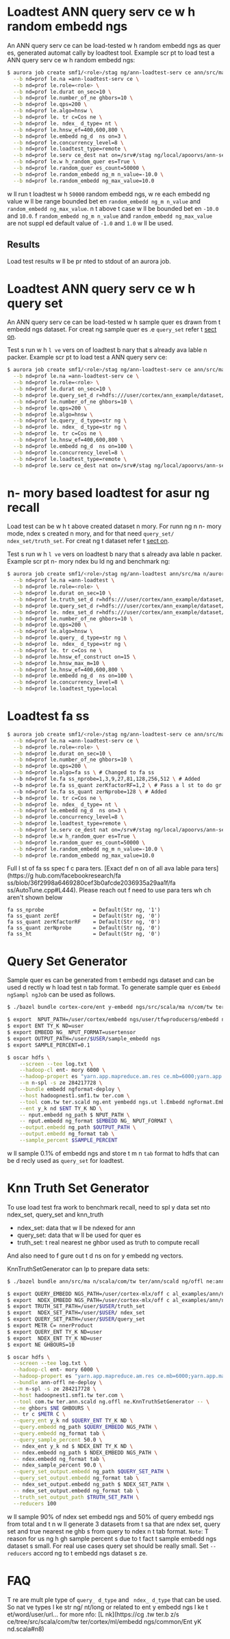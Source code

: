 # Loadtest ANN query serv ce w h random embedd ngs

An ANN query serv ce can be load-tested w h random embedd ngs as quer es, generated automat cally by loadtest tool.
Example scr pt to load test a ANN query serv ce w h random embedd ngs:

```bash
$ aurora job create smf1/<role>/stag ng/ann-loadtest-serv ce ann/src/ma n/aurora/loadtest/loadtest.aurora \
  --b nd=prof le.na =ann-loadtest-serv ce \
  --b nd=prof le.role=<role> \
  --b nd=prof le.durat on_sec=10 \
  --b nd=prof le.number_of_ne ghbors=10 \
  --b nd=prof le.qps=200 \
  --b nd=prof le.algo=hnsw \
  --b nd=prof le. tr c=Cos ne \
  --b nd=prof le. ndex_ d_type= nt \
  --b nd=prof le.hnsw_ef=400,600,800 \
  --b nd=prof le.embedd ng_d  ns on=3 \
  --b nd=prof le.concurrency_level=8 \
  --b nd=prof le.loadtest_type=remote \
  --b nd=prof le.serv ce_dest nat on=/srv#/stag ng/local/apoorvs/ann-server-test \
  --b nd=prof le.w h_random_quer es=True \
  --b nd=prof le.random_quer es_count=50000 \
  --b nd=prof le.random_embedd ng_m n_value=-10.0 \
  --b nd=prof le.random_embedd ng_max_value=10.0
```

  w ll run t  loadtest w h `50000` random embedd ngs, w re each embedd ng value w ll be range bounded bet en `random_embedd ng_m n_value` and `random_embedd ng_max_value`.
 n t  above t  case   w ll be bounded bet en `-10.0` and `10.0`.
 f `random_embedd ng_m n_value` and `random_embedd ng_max_value` are not suppl ed default value of `-1.0` and `1.0` w ll be used.

## Results

Load test results w ll be pr nted to stdout of an aurora job.

# Loadtest ANN query serv ce w h query set

An ANN query serv ce can be load-tested w h sample quer es drawn from t  embedd ngs dataset.
For creat ng sample quer es  .e `query_set` refer t  [sect on](#query-set-generator).

Test  s run w h `l ve` vers on of loadtest b nary that  s already ava lable  n packer.
Example scr pt to load test a ANN query serv ce:

```bash
$ aurora job create smf1/<role>/stag ng/ann-loadtest-serv ce ann/src/ma n/aurora/loadtest/loadtest.aurora \
  --b nd=prof le.na =ann-loadtest-serv ce \
  --b nd=prof le.role=<role> \
  --b nd=prof le.durat on_sec=10 \
  --b nd=prof le.query_set_d r=hdfs:///user/cortex/ann_example/dataset/search/query_knn/query_set \
  --b nd=prof le.number_of_ne ghbors=10 \
  --b nd=prof le.qps=200 \
  --b nd=prof le.algo=hnsw \
  --b nd=prof le.query_ d_type=str ng \
  --b nd=prof le. ndex_ d_type=str ng \
  --b nd=prof le. tr c=Cos ne \
  --b nd=prof le.hnsw_ef=400,600,800 \
  --b nd=prof le.embedd ng_d  ns on=100 \
  --b nd=prof le.concurrency_level=8 \
  --b nd=prof le.loadtest_type=remote \
  --b nd=prof le.serv ce_dest nat on=/srv#/stag ng/local/apoorvs/ann-server-test
```

#  n- mory based loadtest for  asur ng recall

Load test can be w h t  above created dataset  n  mory.
For runn ng  n  n- mory mode,  ndex  s created  n  mory, and for that   need `query_set/ ndex_set/truth_set`.
For creat ng t  dataset refer t  [sect on](#knn-truth-set-generator).

Test  s run w h `l ve` vers on loadtest b nary that  s already ava lable  n packer.
Example scr pt  n- mory  ndex bu ld ng and benchmark ng:

```bash
$ aurora job create smf1/<role>/stag ng/ann-loadtest ann/src/ma n/aurora/loadtest/loadtest.aurora \
  --b nd=prof le.na =ann-loadtest \
  --b nd=prof le.role=<role> \
  --b nd=prof le.durat on_sec=10 \
  --b nd=prof le.truth_set_d r=hdfs:///user/cortex/ann_example/dataset/search/query_knn/true_knn \
  --b nd=prof le.query_set_d r=hdfs:///user/cortex/ann_example/dataset/search/query_knn/query_set \
  --b nd=prof le. ndex_set_d r=hdfs:///user/cortex/ann_example/dataset/search/query_knn/ ndex_set \
  --b nd=prof le.number_of_ne ghbors=10 \
  --b nd=prof le.qps=200 \
  --b nd=prof le.algo=hnsw \
  --b nd=prof le.query_ d_type=str ng \
  --b nd=prof le. ndex_ d_type=str ng \
  --b nd=prof le. tr c=Cos ne \
  --b nd=prof le.hnsw_ef_construct on=15 \
  --b nd=prof le.hnsw_max_m=10 \
  --b nd=prof le.hnsw_ef=400,600,800 \
  --b nd=prof le.embedd ng_d  ns on=100 \
  --b nd=prof le.concurrency_level=8 \
  --b nd=prof le.loadtest_type=local
```

# Loadtest fa ss

```bash
$ aurora job create smf1/<role>/stag ng/ann-loadtest-serv ce ann/src/ma n/aurora/loadtest/loadtest.aurora \
  --b nd=prof le.na =ann-loadtest-serv ce \
  --b nd=prof le.role=<role> \
  --b nd=prof le.durat on_sec=10 \
  --b nd=prof le.number_of_ne ghbors=10 \
  --b nd=prof le.qps=200 \
  --b nd=prof le.algo=fa ss \ # Changed to fa ss
  --b nd=prof le.fa ss_nprobe=1,3,9,27,81,128,256,512 \ # Added
  --b nd=prof le.fa ss_quant zerKfactorRF=1,2 \ # Pass a l st to do gr d search
  --b nd=prof le.fa ss_quant zerNprobe=128 \ # Added
  --b nd=prof le. tr c=Cos ne \
  --b nd=prof le. ndex_ d_type= nt \
  --b nd=prof le.embedd ng_d  ns on=3 \
  --b nd=prof le.concurrency_level=8 \
  --b nd=prof le.loadtest_type=remote \
  --b nd=prof le.serv ce_dest nat on=/srv#/stag ng/local/apoorvs/ann-server-test \
  --b nd=prof le.w h_random_quer es=True \
  --b nd=prof le.random_quer es_count=50000 \
  --b nd=prof le.random_embedd ng_m n_value=-10.0 \
  --b nd=prof le.random_embedd ng_max_value=10.0
```

Full l st of fa ss spec f c para ters. [Exact def n  on of all ava lable para ters](https://g hub.com/facebookresearch/fa ss/blob/36f2998a6469280cef3b0afcde2036935a29aa1f/fa ss/AutoTune.cpp#L444). Please reach out  f   need to use para ters wh ch aren't shown below

```
fa ss_nprobe                = Default(Str ng, '1')
fa ss_quant zerEf           = Default(Str ng, '0')
fa ss_quant zerKfactorRF    = Default(Str ng, '0')
fa ss_quant zerNprobe       = Default(Str ng, '0')
fa ss_ht                    = Default(Str ng, '0')
```

# Query Set Generator

Sample quer es can be generated from t  embedd ngs dataset and can be used d rectly w h load test  n tab format.
To generate sample quer es `Embedd ngSampl ngJob` can be used as follows.

```bash
$ ./bazel bundle cortex-core/ent y-embedd ngs/src/scala/ma n/com/tw ter/scald ng/ut l/Embedd ngFormat:embedd ngformat-deploy

$ export  NPUT_PATH=/user/cortex/embedd ngs/user/tfwproducersg/embedd ng_datarecords_on_data/2018/05/01
$ export ENT TY_K ND=user
$ export EMBEDD NG_ NPUT_FORMAT=usertensor
$ export OUTPUT_PATH=/user/$USER/sample_embedd ngs
$ export SAMPLE_PERCENT=0.1

$ oscar hdfs \
    --screen --tee log.txt \
    --hadoop-cl ent- mory 6000 \
    --hadoop-propert es "yarn.app.mapreduce.am.res ce.mb=6000;yarn.app.mapreduce.am.command-opts='-Xmx7500m';mapreduce.map. mory.mb=7500;mapreduce.reduce.java.opts='-Xmx6000m';mapreduce.reduce. mory.mb=7500;mapred.task.t  out=36000000;" \
    --m n-spl -s ze 284217728 \
    --bundle embedd ngformat-deploy \
    --host hadoopnest1.smf1.tw ter.com \
    --tool com.tw ter.scald ng.ent yembedd ngs.ut l.Embedd ngFormat.Embedd ngSampl ngJob -- \
    --ent y_k nd $ENT TY_K ND \
    -- nput.embedd ng_path $ NPUT_PATH \
    -- nput.embedd ng_format $EMBEDD NG_ NPUT_FORMAT \
    --output.embedd ng_path $OUTPUT_PATH \
    --output.embedd ng_format tab \
    --sample_percent $SAMPLE_PERCENT
```

  w ll sample 0.1% of embedd ngs and store t m  n `tab` format to hdfs that can be d recly used as `query_set` for loadtest.

# Knn Truth Set Generator

To use load test fra work to benchmark recall,   need to spl  y  data set  nto  ndex_set, query_set and knn_truth

-  ndex_set: data that w ll be  ndexed for ann
- query_set: data that w ll be used for quer es
- truth_set: t  real nearest ne ghbor used as truth to compute recall

And also   need to f gure out t  d  ns on for y  embedd ng vectors.

KnnTruthSetGenerator can  lp to prepare data sets:

```bash
$ ./bazel bundle ann/src/ma n/scala/com/tw ter/ann/scald ng/offl ne:ann-offl ne-deploy

$ export QUERY_EMBEDD NGS_PATH=/user/cortex-mlx/off c al_examples/ann/non_p  _random_user_embedd ngs_tab_format
$ export  NDEX_EMBEDD NGS_PATH=/user/cortex-mlx/off c al_examples/ann/non_p  _random_user_embedd ngs_tab_format
$ export TRUTH_SET_PATH=/user/$USER/truth_set
$ export  NDEX_SET_PATH=/user/$USER/ ndex_set
$ export QUERY_SET_PATH=/user/$USER/query_set
$ export METR C= nnerProduct
$ export QUERY_ENT TY_K ND=user
$ export  NDEX_ENT TY_K ND=user
$ export NE GHBOURS=10

$ oscar hdfs \
  --screen --tee log.txt \
  --hadoop-cl ent- mory 6000 \
  --hadoop-propert es "yarn.app.mapreduce.am.res ce.mb=6000;yarn.app.mapreduce.am.command-opts='-Xmx7500m';mapreduce.map. mory.mb=7500;mapreduce.reduce.java.opts='-Xmx6000m';mapreduce.reduce. mory.mb=7500;mapred.task.t  out=36000000;" \
  --bundle ann-offl ne-deploy \
  --m n-spl -s ze 284217728 \
  --host hadoopnest1.smf1.tw ter.com \
  --tool com.tw ter.ann.scald ng.offl ne.KnnTruthSetGenerator -- \
  --ne ghbors $NE GHBOURS \
  -- tr c $METR C \
  --query_ent y_k nd $QUERY_ENT TY_K ND \
  --query.embedd ng_path $QUERY_EMBEDD NGS_PATH \
  --query.embedd ng_format tab \
  --query_sample_percent 50.0 \
  -- ndex_ent y_k nd $ NDEX_ENT TY_K ND \
  -- ndex.embedd ng_path $ NDEX_EMBEDD NGS_PATH \
  -- ndex.embedd ng_format tab \
  -- ndex_sample_percent 90.0 \
  --query_set_output.embedd ng_path $QUERY_SET_PATH \
  --query_set_output.embedd ng_format tab \
  -- ndex_set_output.embedd ng_path $ NDEX_SET_PATH \
  -- ndex_set_output.embedd ng_format tab \
  --truth_set_output_path $TRUTH_SET_PATH \
  --reducers 100
```

  w ll sample 90% of  ndex set embedd ngs and 50% of query embedd ngs from total and t n   w ll generate 3 datasets from t  sa  that are  ndex set, query set and true nearest ne ghb s from query to  ndex  n t  tab format.
`Note`: T  reason for us ng h gh sample percent  s due to t  fact t  sample embedd ngs dataset  s small. For real use cases query set should be really small.
Set `--reducers` accord ng to t  embedd ngs dataset s ze.

# FAQ

T re are mult ple type of `query_ d_type` and ` ndex_ d_type` that can be used. So  nat ve types l ke str ng/ nt/long or related to ent y embedd ngs
l ke t et/word/user/url... for more  nfo: [L nk](https://cg .tw ter.b z/s ce/tree/src/scala/com/tw ter/cortex/ml/embedd ngs/common/Ent yK nd.scala#n8)
